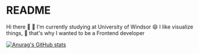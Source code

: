 # README

Hi there 👋
🏫 I'm currently studying at University of Windsor
😄 I like visualize things,
🍃 that's why I wanted to be a Frontend developer 

[![Anurag's GitHub stats](https://github-readme-stats.vercel.app/api?username=anuraghazra)](https://github.com/anuraghazra/github-readme-stats)
